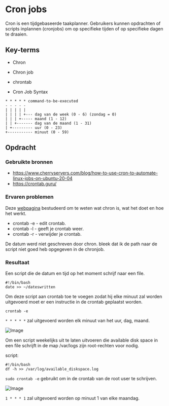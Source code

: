 # Cron jobs
Cron is een tijdgebaseerde taakplanner. Gebruikers kunnen opdrachten of scripts inplannen (cronjobs) om op specifieke tijden of op specifieke dagen te draaien.

## Key-terms
- Chron
- Chron job
- chrontab

- Cron Job Syntax
```
* * * * * command-to-be-executed
- - - - -
| | | | |
| | | | +--- dag van de week (0 - 6) (zondag = 0)
| | | +----- maand (1 - 12)
| | +------- dag van de maand (1 - 31)
| +--------- uur (0 - 23)
+----------- minuut (0 - 59)
```

## Opdracht
### Gebruikte bronnen
- https://www.cherryservers.com/blog/how-to-use-cron-to-automate-linux-jobs-on-ubuntu-20-04
- https://crontab.guru/


### Ervaren problemen
Deze [webpagina](https://www.cherryservers.com/blog/how-to-use-cron-to-automate-linux-jobs-on-ubuntu-20-04) bestudeerd om te weten wat chron is, wat het doet en hoe het werkt.

- crontab -e - edit crontab.
- crontab -l - geeft je crontab weer.
- crontab -r - verwijder je crontab.

De datum werd niet geschreven door chron. bleek dat ik de path naar de script niet goed heb opgegeven in de chronjob.

### Resultaat

Een script die de datum en tijd op het moment schrijf naar een file.
```
#!/bin/bash
date >> ~/dateswritten
```

Om deze script aan crontab toe te voegen zodat hij elke minuut zal worden uitgevoerd moet er een instructie in de crontab geplaatst worden.

 `crontab -e`

`* * * * *` zal uitgevoerd worden elk minuut van het uur, dag, maand.

![Image](https://github.com/kaman-codes/techgrounds-kaman/blob/main/00_includes/LNX-08_screen01.PNG)

Om een script weekelijks uit te laten uitvoeren die available disk space in een file schrijft in de map /var/logs zijn root-rechten voor nodig.

script:
```
#!/bin/bash
df -h >> /var/log/available_diskspace.log
```

`sudo crontab -e` gebruikt om in de crontab van de root user te schrijven.

![Image](https://github.com/kaman-codes/techgrounds-kaman/blob/main/00_includes/LNX-08_screen02.PNG)

`1 * * * 1` zal uitgevoerd worden op minuut 1 van elke maandag. 
